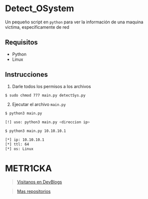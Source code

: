 # Detect_OSystem

Un pequeño script en `python` para ver la información de una maquina victima, especificamente de red

## Requisitos

* Python
* Linux

## Instrucciones

1. Darle todos los permisos a los archivos

~~~bash
$ sudo chmod 777 main.py detectSys.py
~~~

2. Ejecutar el archivo `main.py` 

~~~bash
$ python3 main.py

[!] uso: python3 main.py <direccion ip>
~~~

~~~bash
$ python3 main.py 10.10.10.1

[*] ip: 10.10.10.1
[*] ttl: 64
[*] os: Linux
~~~

# **METR1CKA**

> [Visitanos en DevBlogs](https://metr1cka.github.io "Pagina web")

> [Mas repositorios](https://github.com/METR1CKA "Mi perfil")
